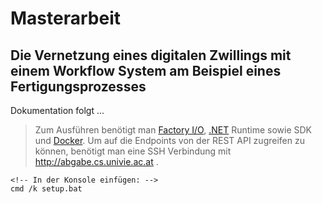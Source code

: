 # Masterarbeit
## Die Vernetzung eines digitalen Zwillings mit einem Workflow System am Beispiel eines Fertigungsprozesses
Dokumentation folgt ...

> Zum Ausführen benötigt man [Factory I/O](https://factoryio.com/start-trial), [.NET](https://dotnet.microsoft.com/en-us/download/dotnet/5.0) Runtime sowie SDK und [Docker](https://www.docker.com/). Um auf die Endpoints von der REST API zugreifen zu können, benötigt man eine SSH Verbindung mit http://abgabe.cs.univie.ac.at .
```
<!-- In der Konsole einfügen: -->
cmd /k setup.bat
```
